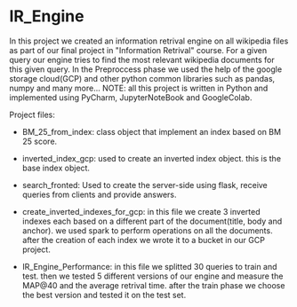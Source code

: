# IR_Engine

In this project we created an information retrival engine on all wikipedia files as part of our final project in "Information Retrival" course.
For a given query our engine tries to find the most relevant wikipedia documents for this given query.
In the Preproccess phase we used the help of the google storage cloud(GCP) and other python common libraries such as pandas, numpy and many more...
NOTE: all this project is written in Python and implemented using PyCharm, JupyterNoteBook and GoogleColab.

Project files:

* BMֹ_25_from_index: class object that implement an index based on BM 25 score.

* inverted_index_gcp: used to create an inverted index object. this is the base index object.

* search_fronted: Used to create the server-side using flask, receive queries from clients and provide answers.

* create_inverted_indexes_for_gcp: in this file we create 3 inverted indexes each based on a different part of the document(title, body and anchor). we used spark to     perform operations on all the documents. after the creation of each index we wrote it to a bucket in our GCP project.

* IR_Engine_Performance: in this file we splitted 30 queries to train and test. then we tested 5 different versions of our engine and measure the MAP@40 and the average retrival time. after the train phase we choose the best version and tested it on the test set. 

